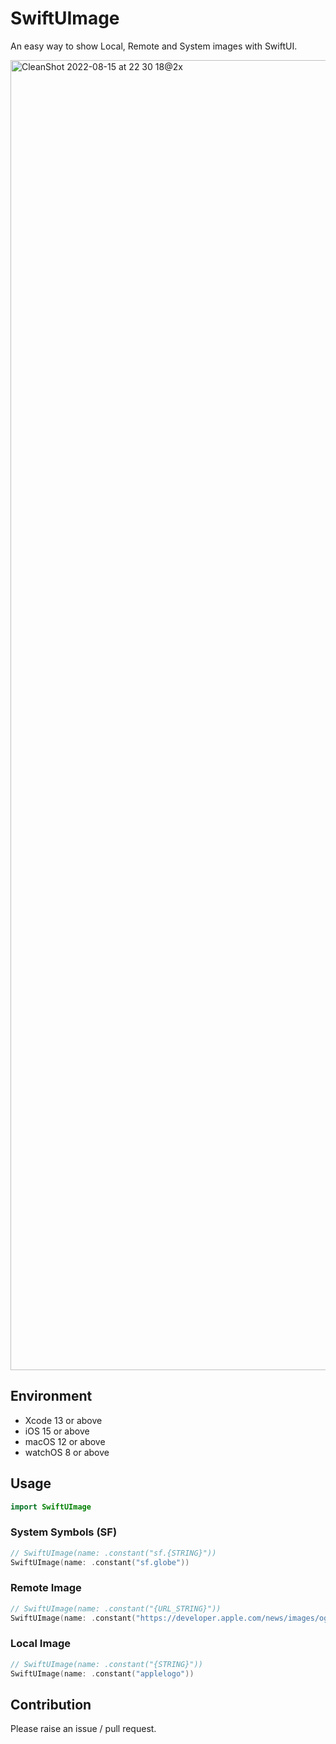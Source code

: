 # SwiftUImage
An easy way to show Local, Remote and System images with SwiftUI.

<img width="2096" alt="CleanShot 2022-08-15 at 22 30 18@2x" src="https://user-images.githubusercontent.com/54872601/184654833-5a84173f-7ac7-4349-9e94-23cab12de9a2.png">

## Environment
- Xcode 13 or above
- iOS 15 or above
- macOS 12 or above
- watchOS 8 or above

## Usage

```swift
import SwiftUImage
```

### System Symbols (SF)
```swift
// SwiftUImage(name: .constant("sf.{STRING}"))
SwiftUImage(name: .constant("sf.globe"))
```

### Remote Image
```swift
// SwiftUImage(name: .constant("{URL_STRING}"))
SwiftUImage(name: .constant("https://developer.apple.com/news/images/og/swiftui-og.png"))
```

### Local Image
```swift
// SwiftUImage(name: .constant("{STRING}"))
SwiftUImage(name: .constant("applelogo"))
```

## Contribution
Please raise an issue / pull request.
